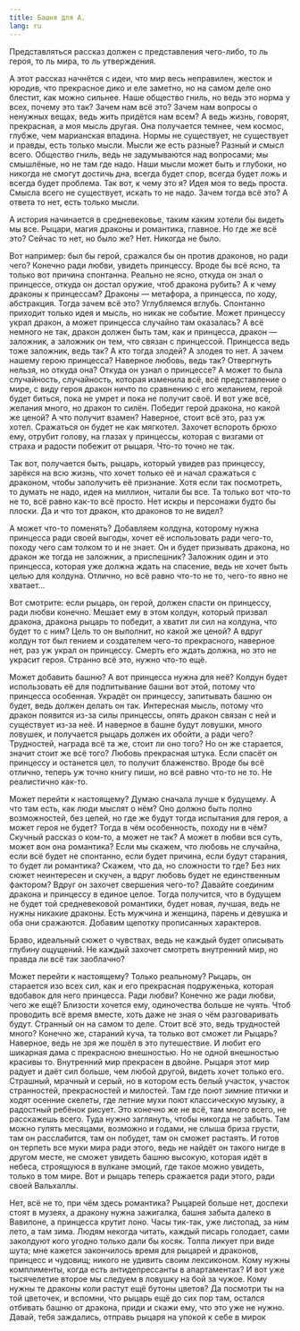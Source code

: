 ```yaml
---
title: Башня для А.
lang: ru
---
```


Представляться рассказ должен с представления чего-либо, то ль героя, то ль
мира, то ль утверждения.

А этот рассказ начнётся с идеи, что мир весь неправилен, жесток и юродив, что
прекрасное дико и еле заметно, но на самом деле оно блестит, как можно сильнее.
Наше общество гниль, но ведь это норма у всех, почему это так? Зачем нам всё
это? Зачем нам вопросы о ненужных вещах, ведь жить придётся нам всем? А ведь
жизнь, говорят, прекрасная, а моя мысль другая. Она получается темнее, чем
космос, глубже, чем марианская впадина. Нормы не существует, не существует и
правды, есть только мысли. Мысли же есть разные? Разный и смысл всего. Общество
гниль, ведь не задумываются над вопросами; мы смышлёные, но не там где надо.
Наши мысли может быть и глубоки, но никогда не смогут достичь дна, всегда будет
спор, всегда будет ложь и всегда будет проблема. Так вот, к чему это я? Идея моя
то ведь проста. Смысла всего не существует, искать то не надо. Зачем тогда всё
это? А ответа то нет, есть только мысли.

А история начинается в средневековье, таким каким хотели бы видеть мы все.
Рыцари, магия драконы и романтика, главное. Но где же всё это? Сейчас то нет, но
было же? Нет. Никогда не было.

Вот например: был бы герой, сражался бы он против драконов, но ради чего?
Конечно ради любви, увидеть принцессу. Вроде бы всё ясно, та только вот причина
спонтанна. Реально не ясно, откуда он знал о принцессе, откуда он достал оружие,
чтоб дракона рубить? А к чему драконы к принцессам? Драконы — метафора, а
принцесса, по ходу, абстракция. Тогда зачем всё это? Углубляемся вглубь.
Спонтанно приходит только идея и мысль, но никак не событие. Может принцессу
украл дракон, а может принцесса случайно там оказалась? А всё немного не так,
дракон должен быть там, как и принцесса, дракон — заложник, а заложник он тем,
что связан с принцессой. Принцесса ведь тоже заложник, ведь так? А кто тогда
злодей? А злодея то нет. А зачем нашему герою принцесса? Наверное любовь, ведь
так? Отвергнуть нельзя, но откуда она? Откуда он узнал о принцессе? А может то
была случайность, случайность, которая изменила всё, всё представление о мире, с
виду героя дракон ничто по сравнению с его желанием, герой будет биться, пока не
умрет и пока не получит своё. И вот уже всё, желания много, но дракон то силён.
Победит герой дракона, но какой же ценой? А что получит взамен? Наверное, стоит
всё это, раз уж хотел. Сражаться он будет не как мягкотел. Захочет вспороть
брюхо ему, отрубит голову, на глазах у принцессы, которая с визгами от страха и
радости побежит от рыцаря. Что-то точно не так.

Так вот, получается быть, рыцарь, который увидев раз принцессу, зарёкся на всю
жизнь, что хочет только её и начал сражаться с драконом, чтобы заполучить её
признание. Хотя если так посмотреть, то думать не надо, идея на миллион, читали
бы все. Та только вот что-то не то, всё равно как-то всё просто. Нет искры и
персонажи будто бы плоски. Да и что тот дракон, кто драконов то не видел?

А может что-то поменять? Добавляем колдуна, которому нужна принцесса ради своей
выгоды, хочет её использовать ради чего-то, походу чего сам толком то и не
знает. Он и будет призывать дракона, но дракон же тогда не заложник, а
приспешник? Заложник один и это принцесса, которая уже должна ждать на спасение,
ведь не хочет быть целью для колдуна. Отлично, но всё равно что-то не то,
чего-то явно не хватает...

Вот смотрите: если рыцарь, он герой, должен спасти он принцессу, ради любви
конечно. Мешает ему в этом колдун, который призвал дракона, дракона рыцарь то
победит, а хватит ли сил на колдуна, что будет то с ним? Цель то он выполнит, но
какой же ценой? А вдруг колдун тот был гением и создателем чего-то прекрасного,
наверное нет, раз уж украл он принцессу. Смерть его ждать должна, но это не
украсит героя. Странно всё это, нужно что-то ещё.

Может добавить башню? А вот принцесса нужна для неё? Колдун будет использовать
её для подпитывание башни вот этой, потому что принцесса особенная. Украдёт он
принцессу, запитывать башню он будет, ведь должен делать он так. Интересная
мысль, потому что дракон появится из-за силы принцессы, опять дракон связан с
ней и существует из-за неё. И наверное в башне будут ловушки, много ловушек, и
получается рыцарь должен их обойти, а ради чего? Трудностей, награда всё та же,
стоит ли оно того? Но он же старается, значит стоит же всё того? Любовь
прекрасная штука. Если спасёт он принцессу и останется цел, то получит
блаженство. Вроде бы всё отлично, теперь уж точно книгу пиши, но всё равно
что-то не то. Не реалистично как-то.

Может перейти к настоящему? Думаю сначала лучше к будущему. А что там есть, как
люди мыслят о нём? Оно должно быть полно возможностей, без цепей, но где же
будут тогда испытания для героя, а может героя не будет? Тогда в чём
особенность, походу ни в чём? Скучный рассказ о ком-то, а может не так? А может
в любви вся суть, может вон она романтика? Если мы скажем, что любовь не
случайна, если всё будет не спонтанно, если будет причина, если будут старания,
то будет ли романтика? Скажем, что да, но сложности то где? Без них сюжет
неинтересен и скучен, а вдруг любовь будет не единственным фактором? Вдруг он
захочет свершения чего-то? Давайте соединим дракона и принцессу в единое целое.
Тогда получится, что в будущем не будет той средневековой романтики, будет
новая, лучшая, ведь не нужны никакие драконы. Есть мужчина и женщина, парень и
девушка и оба они сражаются. Добавим щепотку прописанных характеров.

Браво, идеальный сюжет о чувствах, ведь не каждый будет описывать глубину
ощущений. Не каждый захочет смотреть внутренний мир, но правда ли всё так
заоблачно?

Может перейти к настоящему? Только реальному? Рыцарь, он старается изо всех сил,
как и его прекрасная подруженька, которая вдобавок для него принцесса. Ради
любви? Конечно же ради любви, чего же ещё? Близости хочется ему, одиночества
больше не чуять. Чтоб проводить всё время вместе, хоть даже не зная о чём
разговаривать будут. Странный он на самом то деле. Стоит всё это, ведь
трудностей много? Конечно же, стараний куча, та только вот сможет ли Рыцарь?
Наверное, ведь не зря же пошёл в это путешествие. И любит его шикарная дама с
прекрасною внешностью. Но не одной внешностью красивы то. Внутренний мир
прекрасен в двойне. Рыцаря этот мир радует и даёт сил больше, чем любой другой,
видеть хочет только его. Страшный, мрачный и серый, но в котором есть белый
участок, участок странностей, прекрасностей и милостей. Там где поют зимние
птички и ходят осенние скелеты, где летние мухи поют классическую музыку, а
радостный ребёнок рисует. Это конечно же не всё, там много всего, не расскажешь
всего. Туда нужно заглянуть, чтобы никогда не забыть. Там можно гулять месяцами,
возможно и годами, не слыша бриза грусти, там он расслабится, там он побудет,
там он сможет растаять. И готов он терпеть все муки мира ради этого, ведь не
найдёт он такого нигде в другом месте, не сможет увидеть башню высокую, которая
идёт в небеса, строящуюся в вулкане эмоций, где такое можно увидеть, только в
том мире. Вот и рыцарь теперь сражается ради этого, ради своей Вальхаллы.

Нет, всё не то, при чём здесь романтика? Рыцарей больше нет, доспехи стоят в
музеях, а дракону нужна зажигалка, башня забыта далеко в Вавилоне, а принцесса
крутит лоно. Часы тик-так, уже листопад, за ним лето, а там зима. Людям некогда
читать, каждый писарь голодает, сами заколдуют кого угодно только дали бы косяк.
Толпа ликует при виде шута; мне кажется закончилось время для рыцарей и
драконов, принцесс и чудовищ; никого не удивить своим лексиконом. Кому нужны
комплименты, когда есть антидепрессанты в апартаментах? И вот уже тысячелетие
второе мы следуем в ловушку на бой за чужое. Кому нужны те драконы коли растут
ещё бутоны цветов? Да посмотри ты на той цветочек, и вспомни, что рыцарь ещё до
сих пор там, остался отбивать башню от дракона, приди и скажи ему, что это уже
не нужно. Давай, тебя заждались, отправь рыцаря на упокой к себе в мирок

